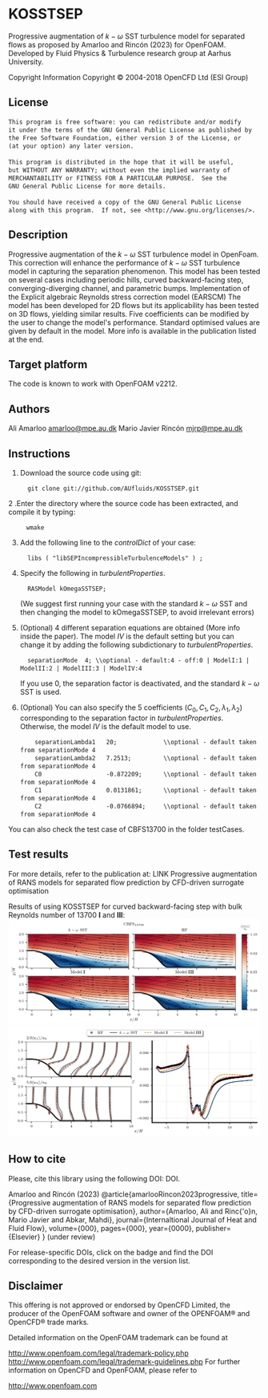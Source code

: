 # KOSSTSEP
Progressive augmentation of $k-\omega$ SST turbulence model for separated flows
as proposed by Amarloo and Rincón (2023) for OpenFOAM.
Developed by Fluid Physics & Turbulence research group at Aarhus University.

Copyright Information
    Copyright © 2004-2018 OpenCFD Ltd (ESI Group)

## License
    This program is free software: you can redistribute and/or modify
    it under the terms of the GNU General Public License as published by
    the Free Software Foundation, either version 3 of the License, or
    (at your option) any later version.

    This program is distributed in the hope that it will be useful,
    but WITHOUT ANY WARRANTY; without even the implied warranty of
    MERCHANTABILITY or FITNESS FOR A PARTICULAR PURPOSE.  See the
    GNU General Public License for more details.

    You should have received a copy of the GNU General Public License
    along with this program.  If not, see <http://www.gnu.org/licenses/>.

## Description
Progressive augmentation of the $k-\omega$ SST turbulence model in OpenFoam.
This correction will enhance the performance of $k-\omega$ SST turbulence model in 
capturing the separation phenomenon. This model has been tested on several cases
including periodic hills, curved backward-facing step, converging-diverging channel, and parametric bumps. 
Implementation of the Explicit algebraic Reynolds stress correction model (EARSCM)
The model has been developed for 2D flows but its applicability has been tested on 3D
flows, yielding similar results.
Five coefficients can be modified by the user to change the model's performance. 
Standard optimised values are given by default in the model.
More info is available in the publication listed at the end.

## Target platform
The code is known to work with OpenFOAM v2212.

## Authors
Ali Amarloo <amarloo@mpe.au.dk>
Mario Javier Rincón <mjrp@mpe.au.dk>

## Instructions

1. Download the source code using git:

         git clone git://github.com/AUfluids/KOSSTSEP.git

2 .Enter the directory where the source code has been extracted, and compile it by typing: 

         wmake

3. Add the following line to the _controlDict_ of your case:

         libs ( "libSEPIncompressibleTurbulenceModels" ) ;

4. Specify the following in _turbulentProperties_.

         RASModel kOmegaSSTSEP;
    (We suggest first running your case with the standard $k-\omega$ SST and then changing the model to kOmegaSSTSEP, to avoid irrelevant errors)
   
6. (Optional) 4 different separation equations are obtained (More info inside the paper).
   The model _IV_ is the default setting but you can change it by adding the following subdictionary to _turbulentProperties_.

         separationMode  4; \\optional - default:4 - off:0 | ModelI:1 | ModelII:2 | ModelIII:3 | ModelIV:4
    If you use 0, the separation factor is deactivated, and the standard $k-\omega$ SST is used.
   
7. (Optional) You can also specify the 5 coefficients ($C_0, C_1, C_2, \lambda_1, \lambda_2$) corresponding to the separation factor in  _turbulentProperties_.
   Otherwise, the model _IV_ is the default model to use. 

           separationLambda1   20;             \\optional - default taken from separationMode 4
           separationLambda2   7.2513;         \\optional - default taken from separationMode 4
           C0                  -0.872209;      \\optional - default taken from separationMode 4
           C1                  0.0131861;      \\optional - default taken from separationMode 4
           C2                  -0.0766894;     \\optional - default taken from separationMode 4


You can also check the test case of CBFS13700 in the folder testCases.

## Test results

For more details, refer to the publication at: LINK Progressive augmentation of RANS models for separated flow prediction by CFD-driven surrogate optimisation

Results of using KOSSTSEP for curved backward-facing step with bulk Reynolds number of 13700 **I** and **III**:
![alt text](https://github.com/AUfluids/KOSSTSEP/blob/main/testCases/CBFS13700_KOSSTSEP/contours_comparisonCBFS.jpg)
![alt text](https://github.com/AUfluids/KOSSTSEP/blob/main/testCases/CBFS13700_KOSSTSEP/quantitative_comparison_CBFS.jpg)

## How to cite
Please, cite this library using the following DOI: DOI.

Amarloo and Rincón (2023)
@article{amarlooRincon2023progressive,
  title={Progressive augmentation of RANS models for separated flow prediction by CFD-driven surrogate optimisation},
  author={Amarloo, Ali and Rinc{\'o}n, Mario Javier and Abkar, Mahdi},
  journal={Internaltional Journal of Heat and Fluid Flow},
  volume={000},
  pages={000},
  year={0000},
  publisher={Elsevier}
}
(under review)

For release-specific DOIs, click on the badge and find the DOI corresponding to the desired version in the version list.

## Disclaimer
This offering is not approved or endorsed by OpenCFD Limited, the producer of the OpenFOAM software and owner of the OPENFOAM® and OpenCFD® trade marks.

Detailed information on the OpenFOAM trademark can be found at

http://www.openfoam.com/legal/trademark-policy.php
http://www.openfoam.com/legal/trademark-guidelines.php
For further information on OpenCFD and OpenFOAM, please refer to

http://www.openfoam.com
